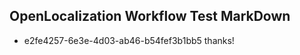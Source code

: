 ## OpenLocalization Workflow Test MarkDown

* e2fe4257-6e3e-4d03-ab46-b54fef3b1bb5 
thanks!



<!--HONumber=Jan16_HO3-->
